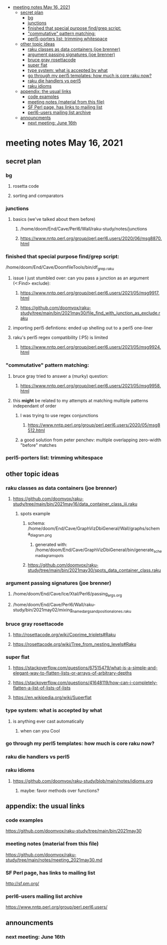 - [meeting notes May 16, 2021](#org1ca5fcc)
  - [secret plan](#orgf5eaed5)
    - [bg](#org985d9b8)
    - [junctions](#org42b8138)
    - [finished that special purpose find/grep script:](#org9eab596)
    - ["commutative" pattern matching:](#org3c0b518)
    - [perl5-porters list: trimming whitespace](#org7e12e32)
  - [other topic ideas](#org2711079)
    - [raku classes as data containers (joe brenner)](#org4f161c5)
    - [argument passing signatures (joe brenner)](#org82f7c56)
    - [bruce gray rosettacode](#org66622ad)
    - [super flat](#orgf34130c)
    - [type system: what is accepted by what](#orga71eb6e)
    - [go through my perl5 templates: how much is core raku now?](#orgd51fd58)
    - [raku die handlers vs perl5](#org8313234)
    - [raku idioms](#org835c926)
  - [appendix: the usual links](#orge709ee4)
    - [code examples](#org129c824)
    - [meeting notes (material from this file)](#org871ecb2)
    - [SF Perl page, has links to mailing list](#org0df38d9)
    - [perl6-users mailing list archive](#org23817fc)
  - [announcments](#orgd7cf98e)
    - [next meeting: June 16th](#orge79660e)


<a id="org1ca5fcc"></a>

# meeting notes May 16, 2021


<a id="orgf5eaed5"></a>

## secret plan


<a id="org985d9b8"></a>

### bg

1.  rosetta code

2.  sorting and comparators


<a id="org42b8138"></a>

### junctions

1.  basics (we've talked about them before)

    1.  /home/doom/End/Cave/Perl6/Wall/raku-study/notes/junctions
    
    2.  <https://www.nntp.perl.org/group/perl.perl6.users/2020/06/msg8870.html>


<a id="org9eab596"></a>

### finished that special purpose find/grep script:

/home/doom/End/Cave/DoomfileTools/bin/df<sub>grep.raku</sub>

1.  issue I just stumbled over: can you pass a junction as an argument (<:Find> exclude):

    1.  <https://www.nntp.perl.org/group/perl.perl6.users/2021/05/msg9917.html>
    
    2.  <https://github.com/doomvox/raku-study/tree/main/bin/2021may30/file_find_with_junction_as_exclude.raku>

2.  importing perl5 defintions: ended up shelling out to a perl5 one-liner

3.  raku's perl5 regex compatibility (:P5) is limited

    1.  <https://www.nntp.perl.org/group/perl.perl6.users/2021/05/msg9924.html>


<a id="org3c0b518"></a>

### "commutative" pattern matching:

1.  bruce gray tried to answer a (murky) question:

    1.  <https://www.nntp.perl.org/group/perl.perl6.users/2021/05/msg9958.html>

2.  this **might** be related to my attempts at matching multiple patterns independant of order

    1.  I was trying to use regex conjunctions
    
        1.  <https://www.nntp.perl.org/group/perl.perl6.users/2020/05/msg8512.html>
    
    2.  a good solution from peter penchev: multiple overlapping zero-width "before" matches


<a id="org7e12e32"></a>

### perl5-porters list: trimming whitespace


<a id="org2711079"></a>

## other topic ideas


<a id="org4f161c5"></a>

### raku classes as data containers (joe brenner)

1.  <https://github.com/doomvox/raku-study/tree/main/bin/2021may16/data_container_class_iii.raku>

    1.  spots example
    
        1.  schema: /home/doom/End/Cave/GraphVizDbiGeneral/Wall/graphs/schema<sub>diagram.png</sub>
        
            1.  generated with: /home/doom/End/Cave/GraphVizDbiGeneral/bin/generate<sub>schema</sub><sub>diagram</sub><sub>spots</sub>
        
        2.  <https://github.com/doomvox/raku-study/tree/main/bin/2021may30/spots_data_container_class.raku>


<a id="org82f7c56"></a>

### argument passing signatures (joe brenner)

1.  /home/doom/End/Cave/Ice/Xtal/Perl6/passing<sub>args.org</sub>

2.  /home/doom/End/Cave/Perl6/Wall/raku-study/bin/2021may02/mixing<sub>named</sub><sub>args</sub><sub>and</sub><sub>positional</sub><sub>ones.raku</sub>


<a id="org66622ad"></a>

### bruce gray rosettacode

1.  <http://rosettacode.org/wiki/Coprime_triplets#Raku>

2.  <https://rosettacode.org/wiki/Tree_from_nesting_levels#Raku>


<a id="orgf34130c"></a>

### super flat

1.  <https://stackoverflow.com/questions/67515479/what-is-a-simple-and-elegant-way-to-flatten-lists-or-arrays-of-arbitrary-depths>

2.  <https://stackoverflow.com/questions/41648119/how-can-i-completely-flatten-a-list-of-lists-of-lists>

3.  <https://en.wikipedia.org/wiki/Superflat>


<a id="orga71eb6e"></a>

### type system: what is accepted by what

1.  is anything ever cast automatically

    1.  when can you Cool


<a id="orgd51fd58"></a>

### go through my perl5 templates: how much is core raku now?


<a id="org8313234"></a>

### raku die handlers vs perl5


<a id="org835c926"></a>

### raku idioms

1.  <https://github.com/doomvox/raku-study/blob/main/notes/idioms.org>

    1.  maybe: favor methods over functions?


<a id="orge709ee4"></a>

## appendix: the usual links


<a id="org129c824"></a>

### code examples

<https://github.com/doomvox/raku-study/tree/main/bin/2021may30>


<a id="org871ecb2"></a>

### meeting notes (material from this file)

<https://github.com/doomvox/raku-study/tree/main/notes/meeting_2021may30.md>


<a id="org0df38d9"></a>

### SF Perl page, has links to mailing list

<http://sf.pm.org/>


<a id="org23817fc"></a>

### perl6-users mailing list archive

<https://www.nntp.perl.org/group/perl.perl6.users/>


<a id="orgd7cf98e"></a>

## announcments


<a id="orge79660e"></a>

### next meeting: June 16th
